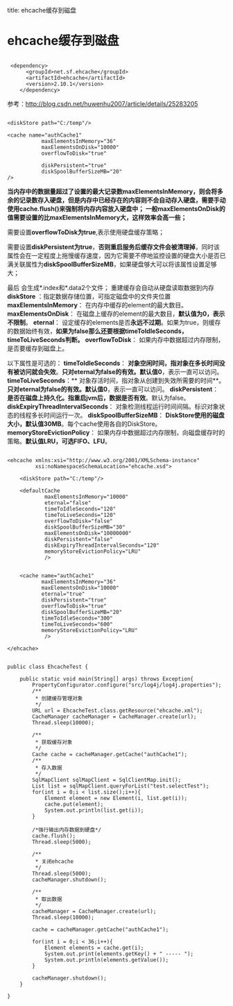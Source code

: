 title: ehcache缓存到磁盘 

#  ehcache缓存到磁盘 
```

 <dependency>
      <groupId>net.sf.ehcache</groupId>
      <artifactId>ehcache</artifactId>
      <version>2.10.1</version>
    </dependency>

```
参考：http://blog.csdn.net/huwenhu2007/article/details/25283205
```

<diskStore path="C:/temp"/>

<cache name="authCache1"
           maxElementsInMemory="36"
           maxElementsOnDisk="10000"
           overflowToDisk="true"

           diskPersistent="true"
           diskSpoolBufferSizeMB="20"
/>

```

**当内存中的数据量超过了设置的最大记录数maxElementsInMemory，则会将多余的记录数存入硬盘，但是内存中已经存在的内容则不会自动存入硬盘，需要手动使用cache.flush()来强制将内存内容放入硬盘中；
一般maxElementsOnDisk的值需要设置的比maxElementsInMemory大，这样效率会高一些；**

需要设置**overflowToDisk为true**,表示使用硬盘缓存策略；

需要设置**diskPersistent为true**，**否则重启服务后缓存文件会被清理掉**，同时该属性会在一定程度上拖慢缓存速度，因为它需要不停地监控设置的硬盘大小是否已满关联属性为**diskSpoolBufferSizeMB**，如果硬盘够大可以将该属性设置足够大；

最后 会生成*.index和*.data2个文件；
重建缓存会自动从硬盘读取数据到内存
**diskStore** ：指定数据存储位置，可指定磁盘中的文件夹位置
**maxElementsInMemory**： 在内存中缓存的element的最大数目。
**maxElementsOnDisk**： 在磁盘上缓存的element的最大数目，**默认值为0，表示不限制**。 
**eternal**： 设定缓存的elements是否**永远不过期**。如果为true，则缓存的数据始终有效，**如果为false那么还要根据timeToIdleSeconds，timeToLiveSeconds判断。**
**overflowToDisk**： 如果内存中数据超过内存限制，是否要缓存到磁盘上。

以下属性是可选的： 
**timeToIdleSeconds**： **对象空闲时间，指对象在多长时间没有被访问就会失效**。**只对eternal为false的有效。默认值0**，表示一直可以访问。
**timeToLiveSeconds**：** 对象存活时间，指对象从创建到失效所需要的时间**。**只对eternal为false的有效。默认值0**，表示一直可以访问。
**diskPersistent**： **是否在磁盘上持久化。指重启jvm后，数据是否有效**。默认为false。 
**diskExpiryThreadIntervalSeconds**： 对象检测线程运行时间间隔。标识对象状态的线程多长时间运行一次。 
**diskSpoolBufferSizeMB**： **DiskStore使用的磁盘大小，默认值30MB**。每个cache使用各自的DiskStore。
**memoryStoreEvictionPolicy**： 如果内存中数据超过内存限制，向磁盘缓存时的策略。**默认值LRU，可选FIFO、LFU**。

```

<ehcache xmlns:xsi="http://www.w3.org/2001/XMLSchema-instance"  
         xsi:noNamespaceSchemaLocation="ehcache.xsd">  
  
    <diskStore path="C:/temp"/>  
      
    <defaultCache  
            maxElementsInMemory="10000"  
            eternal="false"  
            timeToIdleSeconds="120"  
            timeToLiveSeconds="120"  
            overflowToDisk="false"  
            diskSpoolBufferSizeMB="30"  
            maxElementsOnDisk="10000000"  
            diskPersistent="false"  
            diskExpiryThreadIntervalSeconds="120"  
            memoryStoreEvictionPolicy="LRU"  
            />  
  
              
    <cache name="authCache1"  
           maxElementsInMemory="36"  
           maxElementsOnDisk="10000"  
           eternal="true"  
           diskPersistent="true"  
           overflowToDisk="true"  
           diskSpoolBufferSizeMB="20"  
           timeToIdleSeconds="300"  
           timeToLiveSeconds="600"  
           memoryStoreEvictionPolicy="LRU"  
            />  
  
</ehcache>  

```
```

public class EhcacheTest {  
      
    public static void main(String[] args) throws Exception{  
        PropertyConfigurator.configure("src/log4j/log4j.properties");  
        /** 
         * 创建缓存管理对象 
         */  
        URL url = EhcacheTest.class.getResource("ehcache.xml");  
        CacheManager cacheManager = CacheManager.create(url);  
        Thread.sleep(10000);  
          
        /** 
         * 获取缓存对象 
         */  
        Cache cache = cacheManager.getCache("authCache1");  
        /** 
         * 存入数据 
         */  
        SqlMapClient sqlMapClient = SqlClientMap.init();  
        List list = sqlMapClient.queryForList("test.selectTest");  
        for(int i = 0;i < list.size();i++){  
            Element element = new Element(i, list.get(i));  
            cache.put(element);  
            System.out.println(list.get(i));  
        }  
          
        /*强行输出内存数据到硬盘*/  
        cache.flush();  
        Thread.sleep(5000);  
          
        /** 
         * 关闭ehcache 
         */  
        Thread.sleep(5000);  
        cacheManager.shutdown();  
          
        /** 
         * 取出数据 
         */  
        cacheManager = CacheManager.create(url);  
        Thread.sleep(10000);  
          
        cache = cacheManager.getCache("authCache1");  
          
        for(int i = 0;i < 36;i++){  
            Element elements = cache.get(i);  
            System.out.print(elements.getKey() + " ----- ");  
            System.out.println(elements.getValue());  
        }  
          
        cacheManager.shutdown();  
    }  
      
}  

```